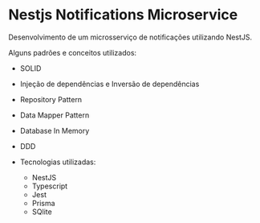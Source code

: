 # Nestjs Notifications Microservice

Desenvolvimento de um microsserviço de notificações utilizando NestJS.

Alguns padrões e conceitos utilizados:

- SOLID
- Injeção de dependências e Inversão de dependências
- Repository Pattern
- Data Mapper Pattern
- Database In Memory
- DDD

- Tecnologias utilizadas:

  - NestJS
  - Typescript
  - Jest
  - Prisma
  - SQlite